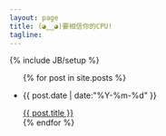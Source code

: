 ```yaml
---
layout: page
title: (◕‿‿◕)要相信你的CPU!
tagline:
---
```

{% include JB/setup %}
<ul class="posts">
    {% for post in site.posts %}
    <li><p class="date" cate="{{ post.categories }}">{{ post.date | date:"%Y-%m-%d" }}</p> <a href="{{ BASE_PATH }}{{ post.url }}">{{ post.title }}</a></li>
    {% endfor %}
</ul>
